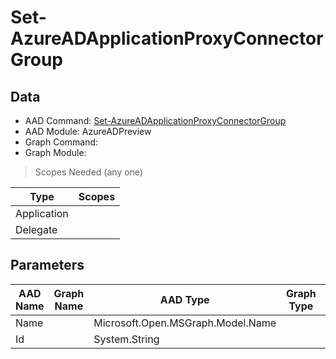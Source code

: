 # Set-AzureADApplicationProxyConnectorGroup

## Data

+ AAD Command: [Set-AzureADApplicationProxyConnectorGroup](https://docs.microsoft.com/en-us/powershell/module/AzureADPreview/Set-AzureADApplicationProxyConnectorGroup)
+ AAD Module: AzureADPreview
+ Graph Command: 
+ Graph Module: 

> Scopes Needed (any one)

|Type|Scopes|
|---|---|
|Application||
|Delegate||

## Parameters

|AAD Name|Graph Name|AAD Type|Graph Type|Infos|
|---|---|---|---|---|
|Name||Microsoft.Open.MSGraph.Model.Name|||
|Id||System.String|||

